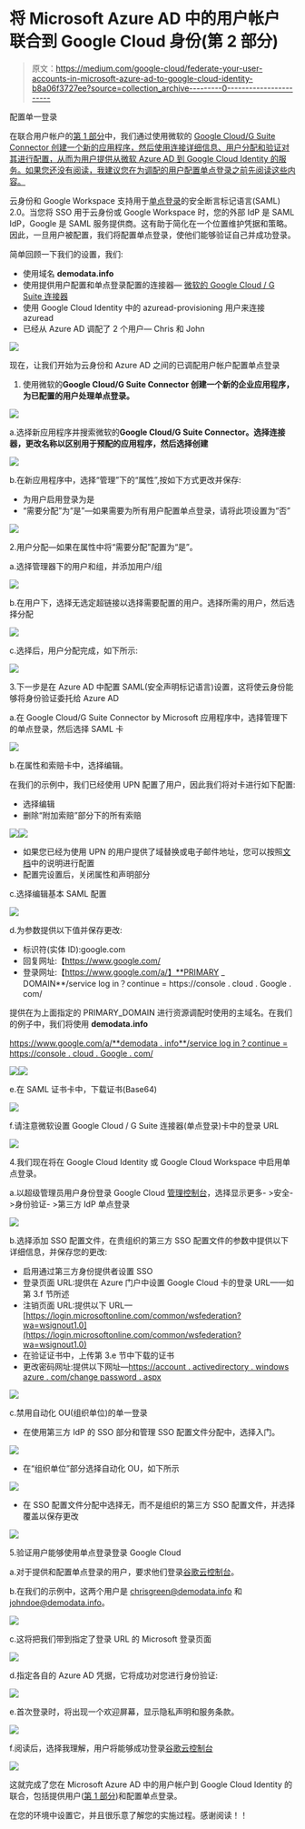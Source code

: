 # 将 Microsoft Azure AD 中的用户帐户联合到 Google Cloud 身份(第 2 部分)

> 原文：<https://medium.com/google-cloud/federate-your-user-accounts-in-microsoft-azure-ad-to-google-cloud-identity-b8a06f3727ee?source=collection_archive---------0----------------------->

配置单一登录

在联合用户帐户的[第 1 部分](/google-cloud/federate-your-user-accounts-in-microsoft-azure-ad-to-google-cloud-identity-fe29ef639553)中，我们通过使用微软的 [Google Cloud/G Suite Connector 创建一个新的应用程序，然后使用连接详细信息、用户分配和验证对其进行配置，从而为用户提供从微软 Azure AD 到 Google Cloud Identity 的服务。如果您还没有阅读，我建议您在为调配的用户配置单点登录之前先阅读这些内容。](https://azuremarketplace.microsoft.com/en-us/marketplace/apps/aad.googleapps)

云身份和 Google Workspace 支持用于[单点登录](https://cloud.google.com/architecture/identity/single-sign-on)的安全断言标记语言(SAML) 2.0。当您将 SSO 用于云身份或 Google Workspace 时，您的外部 IdP 是 SAML IdP，Google 是 SAML 服务提供商。这有助于简化在一个位置维护凭据和策略。因此，一旦用户被配置，我们将配置单点登录，使他们能够验证自己并成功登录。

简单回顾一下我们的设置，我们:

*   使用域名 **demodata.info**
*   使用提供用户配置和单点登录配置的连接器— [微软的 Google Cloud / G Suite 连接器](https://azuremarketplace.microsoft.com/en-us/marketplace/apps/aad.googleapps)
*   使用 Google Cloud Identity 中的 azuread-provisioning 用户来连接 azuread
*   已经从 Azure AD 调配了 2 个用户— Chris 和 John

![](img/a505abd93249dba904a7680e95e60a43.png)

现在，让我们开始为云身份和 Azure AD 之间的已调配用户帐户配置单点登录

1.  使用微软的**Google Cloud/G Suite Connector 创建一个新的企业应用程序，为已配置的用户处理单点登录。**

![](img/7b8c31d4e7e39f0e00b9accbca239792.png)

a.选择新应用程序并搜索微软的**Google Cloud/G Suite Connector。选择连接器，更改名称以区别用于预配的应用程序，然后选择创建**

![](img/18276483079553724f1cfa612ac4a98a.png)

b.在新应用程序中，选择“管理”下的“属性”,按如下方式更改并保存:

*   为用户启用登录为是
*   “需要分配”为“是”—如果需要为所有用户配置单点登录，请将此项设置为“否”

![](img/81971478c7145329b1ded58031410d11.png)

2.用户分配—如果在属性中将“需要分配”配置为“是”。

a.选择管理器下的用户和组，并添加用户/组

![](img/3e214c5d2d43a9c6c1348ecdac9636af.png)

b.在用户下，选择无选定超链接以选择需要配置的用户。选择所需的用户，然后选择分配

![](img/2cc4d33987d0ccec3cb7f2de1103a5ae.png)

c.选择后，用户分配完成，如下所示:

![](img/0ad0a89c23c1bef1dc52719fb6e57456.png)

3.下一步是在 Azure AD 中配置 SAML(安全声明标记语言)设置，这将使云身份能够将身份验证委托给 Azure AD

a.在 Google Cloud/G Suite Connector by Microsoft 应用程序中，选择管理下的单点登录，然后选择 SAML 卡

![](img/e89321526ce9775e26f3fefc70a13d45.png)

b.在属性和索赔卡中，选择编辑。

在我们的示例中，我们已经使用 UPN 配置了用户，因此我们将对卡进行如下配置:

*   选择编辑
*   删除“附加索赔”部分下的所有索赔

![](img/1bf60d382ffe0dac033957f918ae7c48.png)![](img/d061e8e80a450c31644af1035de5b09e.png)

*   如果您已经为使用 UPN 的用户提供了域替换或电子邮件地址，您可以按照[文档](https://cloud.google.com/architecture/identity/federating-gcp-with-azure-ad-configuring-provisioning-and-single-sign-on#upn:-domain-substitution_1)中的说明进行配置
*   配置完设置后，关闭属性和声明部分

c.选择编辑基本 SAML 配置

![](img/1da11f9f873140f98248648218bbb419.png)

d.为参数提供以下值并保存更改:

*   标识符(实体 ID):google.com
*   回复网址:【https://www.google.com/ 
*   登录网址:【https://www.google.com/a/】**PRIMARY _ DOMAIN**/service log in？continue = https://console . cloud . Google . com/

提供在为上面指定的 PRIMARY_DOMAIN 进行资源调配时使用的主域名。在我们的例子中，我们将使用 **demodata.info**

[https://www.google.com/a/**demodata . info**/service log in？continue = https://console . cloud . Google . com/](https://www.google.com/a/demodata.info/ServiceLogin?continue=https://console.cloud.google.com/)

![](img/8a9b24a4dcfed083d1d6b2627b98a930.png)![](img/b9e06c71f0bc61aff5ff560852127b04.png)

e.在 SAML 证书卡中，下载证书(Base64)

![](img/d41ab0f04b2b30d97b38ac2a7bebc67a.png)

f.请注意微软设置 Google Cloud / G Suite 连接器(单点登录)卡中的登录 URL

![](img/bb92b4c5ceefbfa1836fb76b168d971e.png)

4.我们现在将在 Google Cloud Identity 或 Google Cloud Workspace 中启用单点登录。

a.以超级管理员用户身份登录 Google Cloud [管理控制台](https://admin.google.com/)，选择显示更多- >安全- >身份验证- >第三方 IdP 单点登录

![](img/b8056c83d16ca37c95681c3025a167e2.png)

b.选择添加 SSO 配置文件，在贵组织的第三方 SSO 配置文件的参数中提供以下详细信息，并保存您的更改:

*   启用通过第三方身份提供者设置 SSO
*   登录页面 URL:提供在 Azure 门户中设置 Google Cloud 卡的登录 URL——如第 3.f 节所述
*   注销页面 URL:提供以下 URL—[https://login.microsoftonline.com/common/wsfederation?wa=wsignout1.0](https://login.microsoftonline.com/common/wsfederation?wa=wsignout1.0)
*   在验证证书中，上传第 3.e 节中下载的证书
*   更改密码网址:提供以下网址—[https://account . activedirectory . windows azure . com/change password . aspx](https://account.activedirectory.windowsazure.com/changepassword.aspx)

![](img/7c6f005e7af8788bfe50389055ab682d.png)

c.禁用自动化 OU(组织单位)的单一登录

*   在使用第三方 IdP 的 SSO 部分和管理 SSO 配置文件分配中，选择入门。

![](img/638ea0793d811bb995ae556a692f20ab.png)

*   在“组织单位”部分选择自动化 OU，如下所示

![](img/f6288b22b9240a0e720985379c81ff3b.png)

*   在 SSO 配置文件分配中选择无，而不是组织的第三方 SSO 配置文件，并选择覆盖以保存更改

![](img/e3897f4babc071183f01a407d1bf642d.png)

5.验证用户能够使用单点登录登录 Google Cloud

a.对于提供和配置单点登录的用户，要求他们登录[谷歌云控制台](https://console.cloud.google.com/)。

b.在我们的示例中，这两个用户是 chrisgreen@demodata.info 和 johndoe@demodata.info。

![](img/4f96e38e5d9b2b6d8b119277535a1cf9.png)

c.这将把我们带到指定了登录 URL 的 Microsoft 登录页面

![](img/5ab2db6083b3bb51763dd00870d24ed8.png)

d.指定各自的 Azure AD 凭据，它将成功对您进行身份验证:

![](img/2797aa7abd2b6d0816e1cdf1ec935fc7.png)

e.首次登录时，将出现一个欢迎屏幕，显示隐私声明和服务条款。

![](img/d46a59f058341e4e3c98210ca559168f.png)

f.阅读后，选择我理解，用户将能够成功登录[谷歌云控制台](https://console.cloud.google.com/)

![](img/75a46893bc89248d2defacc23cf902a2.png)

这就完成了您在 Microsoft Azure AD 中的用户帐户到 Google Cloud Identity 的联合，包括提供用户([第 1 部分](/google-cloud/federate-your-user-accounts-in-microsoft-azure-ad-to-google-cloud-identity-fe29ef639553))和配置单点登录。

在您的环境中设置它，并且很乐意了解您的实施过程。感谢阅读！！